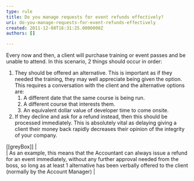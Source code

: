 ```yaml
---
type: rule
title: Do you manage requests for event refunds effectively?
uri: do-you-manage-requests-for-event-refunds-effectively
created: 2011-12-08T16:31:25.0000000Z
authors: []

---
```


Every now and then, a client will purchase training or event passes and be unable to attend. In this scenario, 2 things should occur in order: 
1. They should be offered an alternative. This is important as if they needed the training, they may well appreciate being given the option. This requires a conversation with the client and the alternative options are:
    1. A different date that the same course is being run.
    2. A different course that interests them.
    3. An equivalent dollar value of developer time to come onsite.
2. If they decline and ask for a refund instead, then this should be processed immediately. This is absolutely vital as delaying giving a client their money back rapidly decreases their opinion of the integrity of your company.



[[greyBox]]
|  <br>
| As an example, this means that the Accountant can always issue a refund for an event immediately, without any further approval needed from the boss, so long as at least 1 alternative has been verbally offered to the client (normally by the Account Manager)
| <br>
